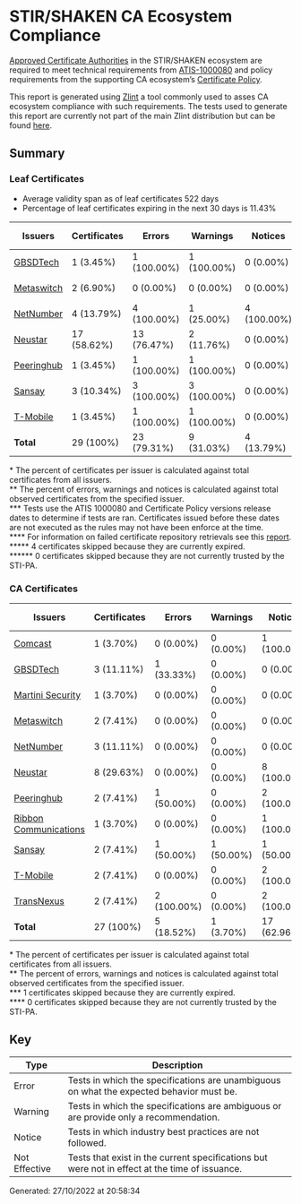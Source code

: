 # STIR/SHAKEN CA Ecosystem Compliance

[Approved Certificate Authorities](https://authenticate.iconectiv.com/approved-certification-authorities) in the STIR/SHAKEN ecosystem are required to meet technical requirements from [ATIS-1000080](https://access.atis.org/apps/group_public/document.php?document_id=62163) and policy requirements from the supporting CA ecosystem’s [Certificate Policy](https://authenticate.iconectiv.com/documents-authenticate).

This report is generated using [Zlint](https://github.com/zmap/zlint) a tool commonly used to asses CA ecosystem compliance with such requirements. The tests used to generate this report are currently not part of the main Zlint distribution but can be found [here](https://github.com/martinisecurity/zlint).

## Summary

### Leaf Certificates

- Average validity span as of leaf certificates 522 days
- Percentage of leaf certificates expiring in the next 30 days is 11.43%

| Issuers | Certificates | Errors | Warnings | Notices | Not Effective |
|---------|--------------|--------|----------|---------|---------------|
| [GBSDTech](GBSDTech/README.md#leaf-certificates) | 1 (3.45%) | 1 (100.00%) | 1 (100.00%) | 0 (0.00%) | 0 (0.00%) |
| [Metaswitch](Metaswitch/README.md#leaf-certificates) | 2 (6.90%) | 0 (0.00%) | 0 (0.00%) | 0 (0.00%) | 2 (100.00%) |
| [NetNumber](NetNumber/README.md#leaf-certificates) | 4 (13.79%) | 4 (100.00%) | 1 (25.00%) | 4 (100.00%) | 0 (0.00%) |
| [Neustar](Neustar/README.md#leaf-certificates) | 17 (58.62%) | 13 (76.47%) | 2 (11.76%) | 0 (0.00%) | 4 (23.53%) |
| [Peeringhub](Peeringhub/README.md#leaf-certificates) | 1 (3.45%) | 1 (100.00%) | 1 (100.00%) | 0 (0.00%) | 0 (0.00%) |
| [Sansay](Sansay/README.md#leaf-certificates) | 3 (10.34%) | 3 (100.00%) | 3 (100.00%) | 0 (0.00%) | 0 (0.00%) |
| [T-Mobile](T-Mobile/README.md#leaf-certificates) | 1 (3.45%) | 1 (100.00%) | 1 (100.00%) | 0 (0.00%) | 0 (0.00%) |
| **Total** | 29 (100%) | 23 (79.31%) | 9 (31.03%) | 4 (13.79%) | 6 (20.69%) |

\* The percent of certificates per issuer is calculated against total certificates from all issuers.\
\*\* The percent of errors, warnings and notices is calculated against total observed certificates from the specified issuer.\
\*\*\* Tests use the ATIS 1000080 and Certificate Policy versions release dates to determine if tests are ran. Certificates issued before these dates are not executed as the rules may not have been enforce at the time.\
\*\*\*\* For information on failed certificate repository retrievals see this [report](URL/README.md).\
\*\*\*\*\* 4 certificates skipped because they are currently expired.\
\*\*\*\*\*\* 0 certificates skipped because they are not currently trusted by the STI-PA.

### CA Certificates


| Issuers | Certificates | Errors | Warnings | Notices | Not Effective |
|---------|--------------|--------|----------|---------|---------------|
| [Comcast](Comcast/README.md#ca-certificates) | 1 (3.70%) | 0 (0.00%) | 0 (0.00%) | 1 (100.00%) | 1 (100.00%) |
| [GBSDTech](GBSDTech/README.md#ca-certificates) | 3 (11.11%) | 1 (33.33%) | 0 (0.00%) | 0 (0.00%) | 3 (100.00%) |
| [Martini Security](Martini%20Security/README.md#ca-certificates) | 1 (3.70%) | 0 (0.00%) | 0 (0.00%) | 0 (0.00%) | 1 (100.00%) |
| [Metaswitch](Metaswitch/README.md#ca-certificates) | 2 (7.41%) | 0 (0.00%) | 0 (0.00%) | 0 (0.00%) | 2 (100.00%) |
| [NetNumber](NetNumber/README.md#ca-certificates) | 3 (11.11%) | 0 (0.00%) | 0 (0.00%) | 0 (0.00%) | 3 (100.00%) |
| [Neustar](Neustar/README.md#ca-certificates) | 8 (29.63%) | 0 (0.00%) | 0 (0.00%) | 8 (100.00%) | 8 (100.00%) |
| [Peeringhub](Peeringhub/README.md#ca-certificates) | 2 (7.41%) | 1 (50.00%) | 0 (0.00%) | 2 (100.00%) | 2 (100.00%) |
| [Ribbon Communications](Ribbon%20Communications/README.md#ca-certificates) | 1 (3.70%) | 0 (0.00%) | 0 (0.00%) | 1 (100.00%) | 1 (100.00%) |
| [Sansay](Sansay/README.md#ca-certificates) | 2 (7.41%) | 1 (50.00%) | 1 (50.00%) | 1 (50.00%) | 1 (50.00%) |
| [T-Mobile](T-Mobile/README.md#ca-certificates) | 2 (7.41%) | 0 (0.00%) | 0 (0.00%) | 2 (100.00%) | 2 (100.00%) |
| [TransNexus](TransNexus/README.md#ca-certificates) | 2 (7.41%) | 2 (100.00%) | 0 (0.00%) | 2 (100.00%) | 2 (100.00%) |
| **Total** | 27 (100%) | 5 (18.52%) | 1 (3.70%) | 17 (62.96%) | 26 (96.30%) |

\* The percent of certificates per issuer is calculated against total certificates from all issuers.\
\*\* The percent of errors, warnings and notices is calculated against total observed certificates from the specified issuer.\
\*\*\* 1 certificates skipped because they are currently expired.\
\*\*\*\* 0 certificates skipped because they are not currently trusted by the STI-PA.

## Key

| Type | Description |
|------|-------------|
| Error | Tests in which the specifications are unambiguous on what the expected behavior must be. |
| Warning	| Tests in which the specifications are ambiguous or are provide only a recommendation. |
| Notice | Tests in which industry best practices are not followed. |
| Not Effective	| Tests that exist in the current specifications but were not in effect at the time of issuance. |

Generated: 27/10/2022 at 20:58:34
